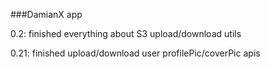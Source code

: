 ###DamianX app

0.2: finished everything about S3 upload/download utils

0.21: finished upload/download user profilePic/coverPic apis